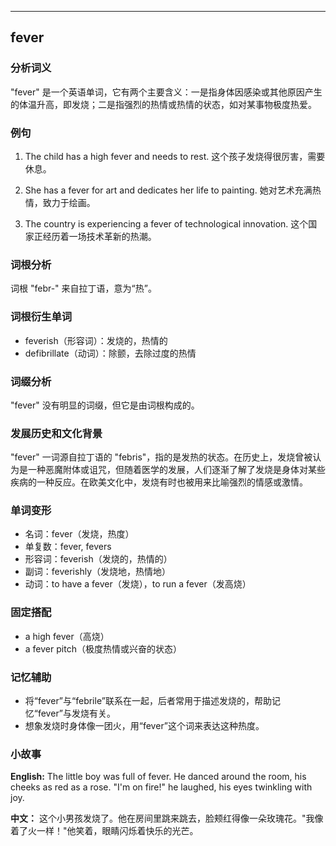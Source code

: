
---------------
## fever
### 分析词义
"fever" 是一个英语单词，它有两个主要含义：一是指身体因感染或其他原因产生的体温升高，即发烧；二是指强烈的热情或热情的状态，如对某事物极度热爱。

### 例句
1. The child has a high fever and needs to rest.
   这个孩子发烧得很厉害，需要休息。

2. She has a fever for art and dedicates her life to painting.
   她对艺术充满热情，致力于绘画。

3. The country is experiencing a fever of technological innovation.
   这个国家正经历着一场技术革新的热潮。

### 词根分析
词根 "febr-" 来自拉丁语，意为“热”。

### 词根衍生单词
- feverish（形容词）：发烧的，热情的
- defibrillate（动词）：除颤，去除过度的热情

### 词缀分析
"fever" 没有明显的词缀，但它是由词根构成的。

### 发展历史和文化背景
"fever" 一词源自拉丁语的 "febris"，指的是发热的状态。在历史上，发烧曾被认为是一种恶魔附体或诅咒，但随着医学的发展，人们逐渐了解了发烧是身体对某些疾病的一种反应。在欧美文化中，发烧有时也被用来比喻强烈的情感或激情。

### 单词变形
- 名词：fever（发烧，热度）
- 单复数：fever, fevers
- 形容词：feverish（发烧的，热情的）
- 副词：feverishly（发烧地，热情地）
- 动词：to have a fever（发烧），to run a fever（发高烧）

### 固定搭配
- a high fever（高烧）
- a fever pitch（极度热情或兴奋的状态）

### 记忆辅助
- 将“fever”与“febrile”联系在一起，后者常用于描述发烧的，帮助记忆“fever”与发烧有关。
- 想象发烧时身体像一团火，用“fever”这个词来表达这种热度。

### 小故事
**English:**
The little boy was full of fever. He danced around the room, his cheeks as red as a rose. "I'm on fire!" he laughed, his eyes twinkling with joy.

**中文：**
这个小男孩发烧了。他在房间里跳来跳去，脸颊红得像一朵玫瑰花。"我像着了火一样！"他笑着，眼睛闪烁着快乐的光芒。

